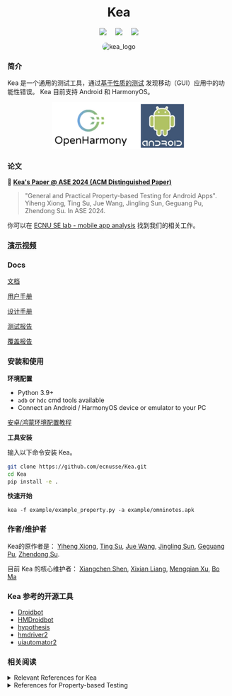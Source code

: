 <div align="center">
<h1>Kea</h1>

 <a href='LICENSE'><img src='https://img.shields.io/badge/License-MIT-orange'></a> &nbsp;&nbsp;&nbsp;
 <a><img src='https://img.shields.io/badge/python-3.9, 3.10, 3.11, 3.12, 3.13-blue'></a> &nbsp;&nbsp;&nbsp;
 <a href='https://kea-technic-docs.readthedocs.io/zh-cn/latest/part-theory/introduction.html'><img src='https://img.shields.io/badge/doc-1.0.0-blue'></a>
</div>

<div align="center">
    <img src="kea/resources/kea_log(1).png" alt="kea_logo" style="border-radius: 18px"/>
</div>



### 简介

Kea 是一个通用的测试工具，通过[基于性质的测试](https://en.wikipedia.org/wiki/Software_testing#Property_testing) 发现移动（GUI）应用中的功能性错误。
Kea 目前支持 Android 和 HarmonyOS。


<p align="center">
  <img src="kea/resources/kea-platforms.jpg" width="300"/>
</p>

### 论文

📘 **[Kea's Paper @ ASE 2024 (ACM Distinguished Paper)](https://xyiheng.github.io//files/Property_Based_Testing_for_Android_Apps.pdf)**

> "General and Practical Property-based Testing for Android Apps". 
> Yiheng Xiong, Ting Su, Jue Wang, Jingling Sun, Geguang Pu, Zhendong Su.
> In ASE 2024. 

你可以在 [ECNU SE lab - mobile app analysis](https://mobile-app-analysis.github.io) 找到我们的相关工作。


### [演示视频](https://www.bilibili.com/video/BV1QPkoYREgh/?share_source=copy_web)

### Docs

[文档](https://kea-docs.readthedocs.io/zh-cn/latest/part-theory/introduction.html)

[用户手册](https://kea-docs.readthedocs.io/zh-cn/latest/part-keaUserManuel/envirnment_setup.html)

[设计手册](https://kea-docs.readthedocs.io/zh-cn/latest/part-designDocument/intro.html)

[测试报告](https://kea-docs.readthedocs.io/zh-cn/latest/part-experiment/exp.html)

[覆盖报告](https://ecnusse.github.io/Kea/)


### 安装和使用

**环境配置**

- Python 3.9+
- `adb` or `hdc` cmd tools available
- Connect an Android / HarmonyOS device or emulator to your PC

[安卓/鸿蒙环境配置教程](https://kea-technic-docs.readthedocs.io/zh-CN/latest/part-keaUserManuel/envirnment_setup.html)

**工具安装**

输入以下命令安装 Kea。

```bash
git clone https://github.com/ecnusse/Kea.git
cd Kea
pip install -e .
```

**快速开始**

```
kea -f example/example_property.py -a example/omninotes.apk
```

### 作者/维护者

Kea的原作者是：
[Yiheng Xiong](https://xyiheng.github.io/), 
[Ting Su](http://tingsu.github.io/),
[Jue Wang](https://cv.juewang.info/),
[Jingling Sun](https://jinglingsun.github.io/),
[Geguang Pu](),
[Zhendong Su](https://people.inf.ethz.ch/suz/).

目前 Kea 的核心维护者：
[Xiangchen Shen](https://xiangchenshen.github.io/), 
[Xixian Liang](https://xixianliang.github.io/resume/),
[Mengqian Xu](), [Bo Ma]()

### Kea 参考的开源工具

- [Droidbot](https://github.com/honeynet/droidbot)
- [HMDroidbot](https://github.com/ecnusse/HMDroidbot)
- [hypothesis](https://github.com/HypothesisWorks/hypothesis)
- [hmdriver2](https://github.com/codematrixer/hmdriver2)
- [uiautomator2](https://github.com/openatx/uiautomator2)


### 相关阅读

<details>
  <summary>Relevant References for Kea</summary>

📘 An Empirical Study of Functional Bugs in Android Apps. ISSTA 2023. [pdf](https://dl.acm.org/doi/10.1145/3597926.3598138)

📘 Property-Based Testing for Validating User Privacy-Related Functionalities in Social Media Apps. FSE 2024. [pdf](https://dl.acm.org/doi/10.1145/3663529.3663863)

📘 Property-Based Fuzzing for Finding Data Manipulation Errors in Android Apps. ESEC/FSE 2023. [pdf](https://dl.acm.org/doi/10.1145/3611643.3616286)

📘 Characterizing and Finding System Setting-Related Defects in Android Apps. TSE 2023. [pdf](https://ieeexplore.ieee.org/document/10064083)

📘 Understanding and Finding System Setting-related Defects in Android Apps. ISSTA 2021. [pdf](https://dl.acm.org/doi/10.1145/3460319.3464806)

</details>

<details>
  <summary>References for Property-based Testing</summary>

📘 Property-Based Testing in Practice. ICSE 2024. [pdf](https://dl.acm.org/doi/10.1145/3597503.3639581)

📘 QuickCheck: a lightweight tool for random testing of Haskell programs. ICFP 2000. [pdf](https://dl.acm.org/doi/10.1145/357766.351266)

📘 Property-based testing: a new approach to testing for assurance. Software Engineering Notes 1997. [pdf](https://dl.acm.org/doi/pdf/10.1145/263244.263267)

</details>